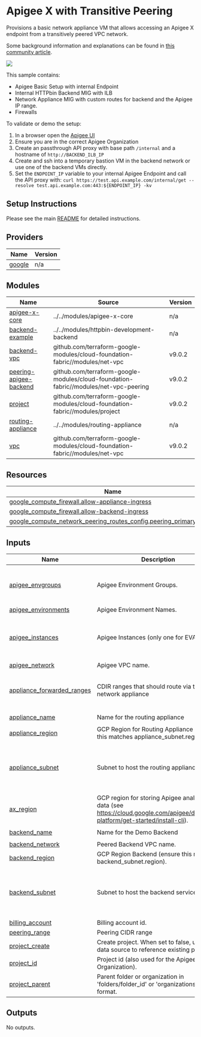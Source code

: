# Apigee X with Transitive Peering

Provisions a basic network appliance VM that allows accessing an Apigee X endpoint from a transitively peered VPC network.

Some background information and explanations can be found in [this community article](https://www.googlecloudcommunity.com/gc/Cloud-Product-Articles/Using-network-appliances-to-overcome-the-transitive-VPC-peering/ta-p/76070).

![](https://lh6.googleusercontent.com/28BZv53VXefXr9h6czW8deUqTSym5sFWgyGEwCm5QzcYjOOvcUKlr8N5zs6CRBYlQiHP63_r-wXOsvoM7M7MAYUsuAR0KCQuBgB8ZEDzxghoTt5oHP0BFKeBgzXad2DCx-ikxIezAjPxKWFvn2NzQ0cNBbcqgSIQ8Yk4OaDnRsVLzpKc)

This sample contains:
* Apigee Basic Setup with internal Endpoint
* Internal HTTPbin Backend MIG with ILB
* Network Appliance MIG with custom routes for backend and the Apigee IP range.
* Firewalls

To validate or demo the setup:
1. In a browser open the [Apigee UI](https://apigee.google.com)
1. Ensure you are in the correct Apigee Organization
1. Create an passthrough API proxy with base path `/internal` and a hostname of `http://BACKEND_ILB_IP`
1. Create and ssh into a temporary bastion VM in the backend network or use one of the backend VMs directly.
1. Set the `ENDPOINT_IP` variable to your internal Apigee Endpoint and call the API proxy with: `curl https://test.api.example.com/internal/get --resolve test.api.example.com:443:${ENDPOINT_IP} -kv`

## Setup Instructions

Please see the main [README](https://github.com/apigee/terraform-modules#deploying-end-to-end-samples)
for detailed instructions.

<!-- BEGIN_TF_DOCS -->
## Providers

| Name | Version |
|------|---------|
| <a name="provider_google"></a> [google](#provider\_google) | n/a |

## Modules

| Name | Source | Version |
|------|--------|---------|
| <a name="module_apigee-x-core"></a> [apigee-x-core](#module\_apigee-x-core) | ../../modules/apigee-x-core | n/a |
| <a name="module_backend-example"></a> [backend-example](#module\_backend-example) | ../../modules/httpbin-development-backend | n/a |
| <a name="module_backend-vpc"></a> [backend-vpc](#module\_backend-vpc) | github.com/terraform-google-modules/cloud-foundation-fabric//modules/net-vpc | v9.0.2 |
| <a name="module_peering-apigee-backend"></a> [peering-apigee-backend](#module\_peering-apigee-backend) | github.com/terraform-google-modules/cloud-foundation-fabric//modules/net-vpc-peering | v9.0.2 |
| <a name="module_project"></a> [project](#module\_project) | github.com/terraform-google-modules/cloud-foundation-fabric//modules/project | v9.0.2 |
| <a name="module_routing-appliance"></a> [routing-appliance](#module\_routing-appliance) | ../../modules/routing-appliance | n/a |
| <a name="module_vpc"></a> [vpc](#module\_vpc) | github.com/terraform-google-modules/cloud-foundation-fabric//modules/net-vpc | v9.0.2 |

## Resources

| Name | Type |
|------|------|
| [google_compute_firewall.allow-appliance-ingress](https://registry.terraform.io/providers/hashicorp/google/latest/docs/resources/compute_firewall) | resource |
| [google_compute_firewall.allow-backend-ingress](https://registry.terraform.io/providers/hashicorp/google/latest/docs/resources/compute_firewall) | resource |
| [google_compute_network_peering_routes_config.peering_primary_routes](https://registry.terraform.io/providers/hashicorp/google/latest/docs/resources/compute_network_peering_routes_config) | resource |

## Inputs

| Name | Description | Type | Default | Required |
|------|-------------|------|---------|:--------:|
| <a name="input_apigee_envgroups"></a> [apigee\_envgroups](#input\_apigee\_envgroups) | Apigee Environment Groups. | <pre>map(object({<br>    environments = list(string)<br>    hostnames    = list(string)<br>  }))</pre> | `{}` | no |
| <a name="input_apigee_environments"></a> [apigee\_environments](#input\_apigee\_environments) | Apigee Environment Names. | `list(string)` | `[]` | no |
| <a name="input_apigee_instances"></a> [apigee\_instances](#input\_apigee\_instances) | Apigee Instances (only one for EVAL). | <pre>map(object({<br>    region       = string<br>    cidr_mask    = number<br>    environments = list(string)<br>  }))</pre> | `{}` | no |
| <a name="input_apigee_network"></a> [apigee\_network](#input\_apigee\_network) | Apigee VPC name. | `string` | n/a | yes |
| <a name="input_appliance_forwarded_ranges"></a> [appliance\_forwarded\_ranges](#input\_appliance\_forwarded\_ranges) | CDIR ranges that should route via the network appliance | <pre>map(object({<br>    range    = string<br>    priority = number<br>  }))</pre> | `{}` | no |
| <a name="input_appliance_name"></a> [appliance\_name](#input\_appliance\_name) | Name for the routing appliance | `string` | `"routing-appliance"` | no |
| <a name="input_appliance_region"></a> [appliance\_region](#input\_appliance\_region) | GCP Region for Routing Appliance (ensure this matches appliance\_subnet.region). | `string` | n/a | yes |
| <a name="input_appliance_subnet"></a> [appliance\_subnet](#input\_appliance\_subnet) | Subnet to host the routing appliance | <pre>object({<br>    name               = string<br>    ip_cidr_range      = string<br>    region             = string<br>    secondary_ip_range = map(string)<br>  })</pre> | n/a | yes |
| <a name="input_ax_region"></a> [ax\_region](#input\_ax\_region) | GCP region for storing Apigee analytics data (see https://cloud.google.com/apigee/docs/api-platform/get-started/install-cli). | `string` | n/a | yes |
| <a name="input_backend_name"></a> [backend\_name](#input\_backend\_name) | Name for the Demo Backend | `string` | `"demo-backend"` | no |
| <a name="input_backend_network"></a> [backend\_network](#input\_backend\_network) | Peered Backend VPC name. | `string` | n/a | yes |
| <a name="input_backend_region"></a> [backend\_region](#input\_backend\_region) | GCP Region Backend (ensure this matches backend\_subnet.region). | `string` | n/a | yes |
| <a name="input_backend_subnet"></a> [backend\_subnet](#input\_backend\_subnet) | Subnet to host the backend service | <pre>object({<br>    name               = string<br>    ip_cidr_range      = string<br>    region             = string<br>    secondary_ip_range = map(string)<br>  })</pre> | n/a | yes |
| <a name="input_billing_account"></a> [billing\_account](#input\_billing\_account) | Billing account id. | `string` | `null` | no |
| <a name="input_peering_range"></a> [peering\_range](#input\_peering\_range) | Peering CIDR range | `string` | n/a | yes |
| <a name="input_project_create"></a> [project\_create](#input\_project\_create) | Create project. When set to false, uses a data source to reference existing project. | `bool` | `false` | no |
| <a name="input_project_id"></a> [project\_id](#input\_project\_id) | Project id (also used for the Apigee Organization). | `string` | n/a | yes |
| <a name="input_project_parent"></a> [project\_parent](#input\_project\_parent) | Parent folder or organization in 'folders/folder\_id' or 'organizations/org\_id' format. | `string` | `null` | no |

## Outputs

No outputs.
<!-- END_TF_DOCS -->